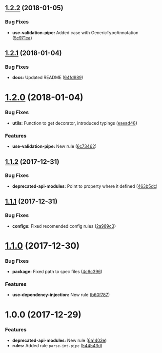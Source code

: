 <a name="1.2.2"></a>
## [1.2.2](https://github.com/unlight/eslint-plugin-nestjs/compare/v1.2.1...v1.2.2) (2018-01-05)


### Bug Fixes

* **use-validation-pipe:** Added case with GenericTypeAnnotation ([5c971ca](https://github.com/unlight/eslint-plugin-nestjs/commit/5c971ca))

<a name="1.2.1"></a>
## [1.2.1](https://github.com/unlight/eslint-plugin-nestjs/compare/v1.2.0...v1.2.1) (2018-01-04)


### Bug Fixes

* **docs:** Updated README ([64fd989](https://github.com/unlight/eslint-plugin-nestjs/commit/64fd989))

<a name="1.2.0"></a>
# [1.2.0](https://github.com/unlight/eslint-plugin-nestjs/compare/v1.1.2...v1.2.0) (2018-01-04)


### Bug Fixes

* **utils:** Function to get decorator, introduced typings ([eaead48](https://github.com/unlight/eslint-plugin-nestjs/commit/eaead48))


### Features

* **use-validation-pipe:** New rule ([6c73462](https://github.com/unlight/eslint-plugin-nestjs/commit/6c73462))

<a name="1.1.2"></a>
## [1.1.2](https://github.com/unlight/eslint-plugin-nestjs/compare/v1.1.1...v1.1.2) (2017-12-31)


### Bug Fixes

* **deprecated-api-modules:** Point to property where it defined ([463b5dc](https://github.com/unlight/eslint-plugin-nestjs/commit/463b5dc))

<a name="1.1.1"></a>
## [1.1.1](https://github.com/unlight/eslint-plugin-nestjs/compare/v1.1.0...v1.1.1) (2017-12-31)


### Bug Fixes

* **configs:** Fixed recomended config rules ([2a989c3](https://github.com/unlight/eslint-plugin-nestjs/commit/2a989c3))

<a name="1.1.0"></a>
# [1.1.0](https://github.com/unlight/eslint-plugin-nestjs/compare/v1.0.0...v1.1.0) (2017-12-30)


### Bug Fixes

* **package:** Fixed path to spec files ([4c6c396](https://github.com/unlight/eslint-plugin-nestjs/commit/4c6c396))


### Features

* **use-dependency-injection:** New rule ([b60f787](https://github.com/unlight/eslint-plugin-nestjs/commit/b60f787))

<a name="1.0.0"></a>
# 1.0.0 (2017-12-29)


### Features

* **deprecated-api-modules:** New rule ([6a1403e](https://github.com/unlight/eslint-plugin-nestjs/commit/6a1403e))
* **rules:** Added rule `parse-int-pipe` ([544543d](https://github.com/unlight/eslint-plugin-nestjs/commit/544543d))
